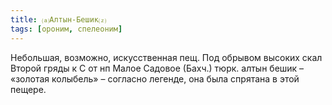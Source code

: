 ```yaml
---
title: ⒜Алтын-Бешик⒵
tags: [ороним, спелеоним]
---
```


Небольшая, возможно, искусственная пещ. Под обрывом высоких скал Второй гряды к
С от нп Малое Садовое (Бахч.) тюрк. алтын бешик – «золотая колыбель» – согласно
легенде, она была спрятана в этой пещере.
